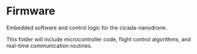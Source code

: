 # Firmware

Embedded software and control logic for the cicada-nanodrone.

This folder will include microcontroller code, flight control algorithms, and real-time communication routines.
